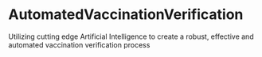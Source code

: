 # AutomatedVaccinationVerification
Utilizing cutting edge Artificial Intelligence to create a robust, effective and automated vaccination verification process
